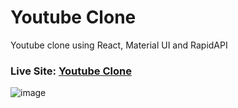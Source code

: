 # Youtube Clone
Youtube clone using React, Material UI and RapidAPI
### Live Site: [Youtube Clone](https://youtube-clone-jan.netlify.app)
![image](https://user-images.githubusercontent.com/106866297/195161330-3f8910d5-7966-46e9-a35d-7fecdfb7267e.png)
